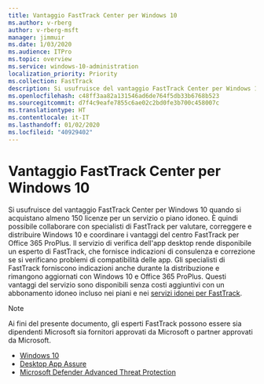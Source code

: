 ```yaml
---
title: Vantaggio FastTrack Center per Windows 10
ms.author: v-rberg
author: v-rberg-msft
manager: jimmuir
ms.date: 1/03/2020
ms.audience: ITPro
ms.topic: overview
ms.service: windows-10-administration
localization_priority: Priority
ms.collection: FastTrack
description: Si usufruisce del vantaggio FastTrack Center per Windows 10 quando si acquistano * almeno* 150 licenze per un servizio o piano idoneo.
ms.openlocfilehash: c48ff3aa82a131546ad6de764f5db33b6768b523
ms.sourcegitcommit: d7f4c9eafe7855c6ae02c2bd0fe3b700c458007c
ms.translationtype: HT
ms.contentlocale: it-IT
ms.lasthandoff: 01/02/2020
ms.locfileid: "40929402"
---
```

# <a name="fasttrack-center-benefit-for-windows-10"></a>Vantaggio FastTrack Center per Windows 10

Si usufruisce del vantaggio FastTrack Center per Windows 10 quando si acquistano almeno 150 licenze per un servizio o piano idoneo. È quindi possibile collaborare con specialisti di FastTrack per valutare, correggere e distribuire Windows 10 e coordinare i vantaggi del centro FastTrack per Office 365 ProPlus. Il servizio di verifica dell'app desktop rende disponibile un esperto di FastTrack, che fornisce indicazioni di consulenza e correzione se si verificano problemi di compatibilità delle app.  Gli specialisti di FastTrack forniscono indicazioni anche durante la distribuzione e rimangono aggiornati con Windows 10 e Office 365 ProPlus. Questi vantaggi del servizio sono disponibili senza costi aggiuntivi con un abbonamento idoneo incluso nei piani e nei [servizi idonei per FastTrack](M365-eligible-services-and-plans.md).
  
> [!NOTE]
> Ai fini del presente documento, gli esperti FastTrack possono essere sia dipendenti Microsoft sia fornitori approvati da Microsoft o partner approvati da Microsoft. 
    
- [Windows 10](Win-10-windows-10.md)
- [Desktop App Assure](Win-10-desktop-app-assure.md)
- [Microsoft Defender Advanced Threat Protection](Win-10-microsoft-defender-atp.md)
  

  

 
